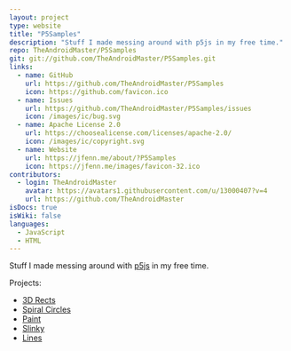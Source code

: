 ```yaml
---
layout: project
type: website
title: "P5Samples"
description: "Stuff I made messing around with p5js in my free time."
repo: TheAndroidMaster/P5Samples
git: git://github.com/TheAndroidMaster/P5Samples.git
links:
  - name: GitHub
    url: https://github.com/TheAndroidMaster/P5Samples
    icon: https://github.com/favicon.ico
  - name: Issues
    url: https://github.com/TheAndroidMaster/P5Samples/issues
    icon: /images/ic/bug.svg
  - name: Apache License 2.0
    url: https://choosealicense.com/licenses/apache-2.0/
    icon: /images/ic/copyright.svg
  - name: Website
    url: https://jfenn.me/about/?P5Samples
    icon: https://jfenn.me/images/favicon-32.ico
contributors:
  - login: TheAndroidMaster
    avatar: https://avatars1.githubusercontent.com/u/13000407?v=4
    url: https://github.com/TheAndroidMaster
isDocs: true
isWiki: false
languages:
  - JavaScript
  - HTML
---
```


Stuff I made messing around with [p5js](https://p5js.org/) in my free time.

Projects:
- [3D Rects](https://jfenn.me/P5Samples/3drects/)
- [Spiral Circles](https://jfenn.me/P5Samples/spiralcircles/)
- [Paint](https://jfenn.me/P5Samples/paint/)
- [Slinky](https://jfenn.me/P5Samples/slinky/)
- [Lines](https://jfenn.me/P5Samples/lines/)
